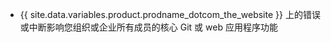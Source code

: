 <ul><li>{{ site.data.variables.product.prodname_dotcom_the_website }} 上的错误或中断影响您组织或企业所有成员的核心 Git 或 web 应用程序功能</li></ul>